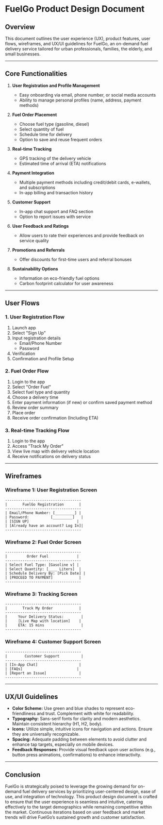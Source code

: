 # FuelGo Product Design Document

## Overview 
This document outlines the user experience (UX), product features, user flows, wireframes, and UX/UI guidelines for FuelGo, an on-demand fuel delivery service tailored for urban professionals, families, the elderly, and small businesses.

---

## Core Functionalities

1. **User Registration and Profile Management**
   - Easy onboarding via email, phone number, or social media accounts
   - Ability to manage personal profiles (name, address, payment methods)

2. **Fuel Order Placement**
   - Choose fuel type (gasoline, diesel)
   - Select quantity of fuel
   - Schedule time for delivery
   - Option to save and reuse frequent orders

3. **Real-time Tracking**
   - GPS tracking of the delivery vehicle
   - Estimated time of arrival (ETA) notifications

4. **Payment Integration**
   - Multiple payment methods including credit/debit cards, e-wallets, and subscriptions
   - In-app billing and transaction history

5. **Customer Support**
   - In-app chat support and FAQ section
   - Option to report issues with service

6. **User Feedback and Ratings**
   - Allow users to rate their experiences and provide feedback on service quality

7. **Promotions and Referrals**
   - Offer discounts for first-time users and referral bonuses

8. **Sustainability Options**
   - Information on eco-friendly fuel options
   - Carbon footprint calculator for user awareness

---

## User Flows

### 1. User Registration Flow
1. Launch app
2. Select "Sign Up"
3. Input registration details
   - Email/Phone Number
   - Password 
4. Verification
5. Confirmation and Profile Setup

### 2. Fuel Order Flow
1. Login to the app
2. Select "Order Fuel"
3. Select fuel type and quantity 
4. Choose a delivery time
5. Enter payment information (if new) or confirm saved payment method
6. Review order summary
7. Place order
8. Receive order confirmation (Including ETA)

### 3. Real-time Tracking Flow
1. Login to the app
2. Access "Track My Order"
3. View live map with delivery vehicle location
4. Receive notifications on delivery status

---

## Wireframes

### Wireframe 1: User Registration Screen
```
-----------------------------------
|       FuelGo Registration       |
-----------------------------------
| Email/Phone Number: [_________] |
| Password:          [_________]   |
| [SIGN UP]                      |
| [Already have an account? Log In]|
-----------------------------------
```

### Wireframe 2: Fuel Order Screen
```
-----------------------------------
|         Order Fuel             |
-----------------------------------
| Select Fuel Type: [Gasoline v] |
| Select Quantity: [____ Liters]  |
| Schedule Delivery By: [Pick Date] |
| [PROCEED TO PAYMENT]            |
-----------------------------------
```

### Wireframe 3: Tracking Screen
```
-----------------------------------
|       Track My Order            |
-----------------------------------
|     Your Delivery Status:        |
|     [Live Map with location]    |
|     ETA: 15 mins                 |
-----------------------------------
```

### Wireframe 4: Customer Support Screen
```
-----------------------------------
|        Customer Support          |
-----------------------------------
| [In-App Chat]                   |
| [FAQs]                         |
| [Report an Issue]               |
-----------------------------------
```

---

## UX/UI Guidelines

- **Color Scheme:** Use green and blue shades to represent eco-friendliness and trust. Complement with white for readability.
- **Typography:** Sans-serif fonts for clarity and modern aesthetics. Maintain consistent hierarchy (H1, H2, body).
- **Icons:** Utilize simple, intuitive icons for navigation and actions. Ensure they are universally recognizable.
- **Spacing:** Adequate padding between elements to avoid clutter and enhance tap targets, especially on mobile devices.
- **Feedback Responses:** Provide visual feedback upon user actions (e.g., button press animations, confirmations) to enhance interactivity.

---

## Conclusion
FuelGo is strategically poised to leverage the growing demand for on-demand fuel delivery services by prioritizing user-centered design, ease of use, and integration of technology. This product design document is crafted to ensure that the user experience is seamless and intuitive, catering effectively to the target demographics while remaining competitive within the market. Continuous iterations based on user feedback and market trends will drive FuelGo’s sustained growth and customer satisfaction.